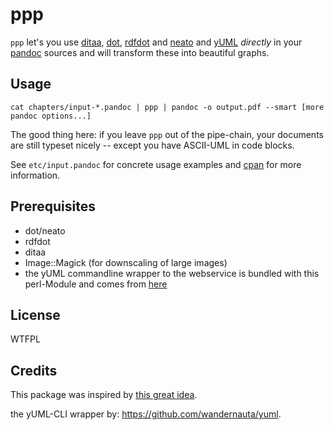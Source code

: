# ppp

`ppp` let's you use [ditaa](http://ditaa.sourceforge.net/), [dot](http://www.graphviz.org/pdf/dotguide.pdf), [rdfdot](https://metacpan.org/release/RDF-Trine-Exporter-GraphViz) and [neato](http://www.graphviz.org/pdf/neatoguide.pdf) and [yUML](http://yuml.me) *directly* in your [pandoc](http://johnmacfarlane.net/pandoc/) sources and will transform these into beautiful graphs.

## Usage

    cat chapters/input-*.pandoc | ppp | pandoc -o output.pdf --smart [more pandoc options...]

The good thing here: if you leave `ppp` out of the pipe-chain, your documents are still typeset nicely -- except you have ASCII-UML in code blocks.

See `etc/input.pandoc` for concrete usage examples and [cpan](https://metacpan.org/pod/App::pandoc::preprocess) for more information.

## Prerequisites

* dot/neato
* rdfdot
* ditaa
* Image::Magick (for downscaling of large images)
* the yUML commandline wrapper to the webservice is bundled with this perl-Module and comes from [here](https://github.com/wandernauta/yuml)

## License
WTFPL

## Credits
This package was inspired by [this great idea](https://github.com/nichtich/ditaa-markdown).

the yUML-CLI wrapper by: <https://github.com/wandernauta/yuml>.
